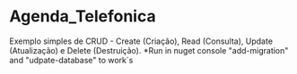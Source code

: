 # Agenda_Telefonica
Exemplo simples de CRUD - Create (Criação), Read (Consulta), Update (Atualização) e Delete (Destruição).
*Run in nuget console "add-migration" and "udpate-database" to work´s
